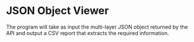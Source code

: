 # JSON Object Viewer
The program will take as input the multi-layer JSON object returned by the API and output a CSV report that extracts the required information. 
